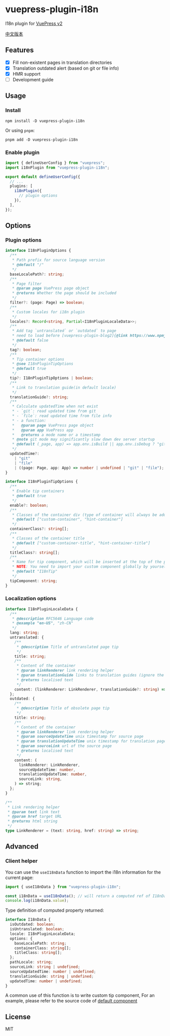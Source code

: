 # vuepress-plugin-i18n

I18n plugin for [VuePress v2](https://github.com/vuepress/vuepress-next)

[中文版本](./README_zh-CN.md)

## Features

- [x] Fill non-existent pages in translation directories
- [x] Translation outdated alert (based on git or file info)
- [x] HMR support
- [ ] Development guide

## Usage

### Install

```shell
npm install -D vuepress-plugin-i18n
```

Or using `pnpm`:

```shell
pnpm add -D vuepress-plugin-i18n
```

### Enable plugin

```ts
import { defineUserConfig } from "vuepress";
import i18nPlugin from "vuepress-plugin-i18n";

export default defineUserConfig({
  // ...
  plugins: [
    i18nPlugin({
      // plugin options
    }),
  ],
});
```

## Options

### Plugin options

```ts
interface I18nPluginOptions {
  /**
   * Path prefix for source language version
   * @default "/"
   */
  baseLocalePath?: string;
  /**
   * Page filter
   * @param page VuePress page object
   * @returns Whether the page should be included
   */
  filter?: (page: Page) => boolean;
  /**
   * Custom locales for i18n plugin
   */
  locales?: Record<string, Partial<I18nPluginLocaleData>>;
  /**
   * Add tag `untranslated` or `outdated` to page
   * need to load before [vuepress-plugin-blog2]{@link https://www.npmjs.com/package/vuepress-plugin-blog2}
   * @default false
   */
  tag?: boolean;
  /**
   * Tip container options
   * @see I18nPluginTipOptions
   * @default true
   */
  tip?: I18nPluginTipOptions | boolean;
  /**
   * Link to translation guide(in default locale)
   */
  translationGuide?: string;
  /**
   * Calculate updatedTime when not exist
   * - `git`: read updated time from git
   * - `file`: read updated time from file info
   * - a function:
   *   @param page VuePress page object
   *   @param app VuePress app
   *   @returns a mode name or a timestamp
   * @note git mode may significantly slow down dev server startup
   * @default (_page, app) => app.env.isBuild || app.env.isDebug ? "git" : undefined
   */
  updatedTime?:
    | "git"
    | "file"
    | ((page: Page, app: App) => number | undefined | "git" | "file");
}

interface I18nPluginTipOptions {
  /**
   * Enable tip containers
   * @default true
   */
  enable?: boolean;
  /**
   * Classes of the container div (type of container will always be add)
   * @default ["custom-container", "hint-container"]
   */
  containerClass?: string[];
  /**
   * Classes of the container title
   * @default ["custom-container-title", "hint-container-title"]
   */
  titleClass?: string[];
  /**
   * Name for tip component, which will be inserted at the top of the page
   * NOTE: You need to import your custom component globally by yourself
   * @default "I18nTip"
   */
  tipComponent: string;
}
```

### Localization options

```ts
interface I18nPluginLocaleData {
  /**
   * @description RFC5646 Language code
   * @example "en-US", "zh-CN"
   */
  lang: string;
  untranslated: {
    /**
     * @description Title of untranslated page tip
     */
    title: string;
    /**
     * Content of the container
     * @param linkRenderer link rendering helper
     * @param translationGuide links to translation guides (ignore the relevant section when empty)
     * @returns localised text
     */
    content: (linkRenderer: LinkRenderer, translationGuide?: string) => string;
  };
  outdated: {
    /**
     * @description Title of obsolete page tip
     */
    title: string;
    /**
     * Content of the container
     * @param linkRenderer link rendering helper
     * @param sourceUpdateTime unix timestamp for source page
     * @param translationUpdateTime unix timestamp for translation page
     * @param sourceLink url of the source page
     * @returns localised text
     */
    content: (
      linkRenderer: LinkRenderer,
      sourceUpdateTime: number,
      translationUpdateTime: number,
      sourceLink: string,
    ) => string;
  };
}

/**
 * Link rendering helper
 * @param text link text
 * @param href target URL
 * @returns html string
 */
type LinkRenderer = (text: string, href: string) => string;
```

## Advanced

### Client helper

You can use the `useI18nData` function to import the i18n information for the current page:

```ts
import { useI18nData } from "vuepress-plugin-i18n";

const i18nData = useI18nData(); // will return a computed ref of I18nData
console.log(i18nData.value);
```

Type definition of computed property returned:

```ts
interface I18nData {
  isOutdated: boolean;
  isUntranslated: boolean;
  locale: I18nPluginLocaleData;
  options: {
    baseLocalePath: string;
    containerClass: string[];
    titleClass: string[];
  };
  pathLocale: string;
  sourceLink: string | undefined;
  sourceUpdatedTime: number | undefined;
  translationGuide: string | undefined;
  updatedTime: number | undefined;
}
```

A common use of this function is to write custom tip component, For an example, please refer to the source code of [default component](./src/client/components/I18nTip.vue)

## License

MIT
